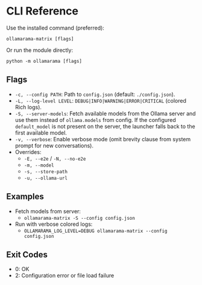# CLI Reference

Use the installed command (preferred):

`ollamarama-matrix [flags]`

Or run the module directly:

`python -m ollamarama [flags]`

## Flags

- `-c, --config PATH`: Path to `config.json` (default: `./config.json`).
- `-L, --log-level LEVEL`: `DEBUG|INFO|WARNING|ERROR|CRITICAL` (colored Rich logs).
- `-S, --server-models`: Fetch available models from the Ollama server and use them instead of `ollama.models` from config. If the configured `default_model` is not present on the server, the launcher falls back to the first available model.
- `-v, --verbose`: Enable verbose mode (omit brevity clause from system prompt for new conversations).
- Overrides:
  - `-E, --e2e` / `-N, --no-e2e`
  - `-m, --model`
  - `-s, --store-path`
  - `-u, --ollama-url`
  

## Examples

- Fetch models from server:
  - `ollamarama-matrix -S --config config.json`
- Run with verbose colored logs:
  - `OLLAMARAMA_LOG_LEVEL=DEBUG ollamarama-matrix --config config.json`

## Exit Codes

- 0: OK
- 2: Configuration error or file load failure
